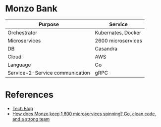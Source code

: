 # Monzo Bank

| Purpose                         | Service            |
|---------------------------------|--------------------|
| Orchestrator                    | Kubernates, Docker |
| Microservices                   | 2600 microservices |
| DB                              | Casandra           |
| Cloud                           | AWS                |
| Language                        | Go                 |
| Service-2-Service communication | gRPC               |

# References
- [Tech Blog](https://monzo.com/blog/technology/2)
- [How does Monzo keep 1,600 microservices spinning? Go, clean code, and a strong team](https://www.theregister.com/2020/03/09/monzo_microservices/)
